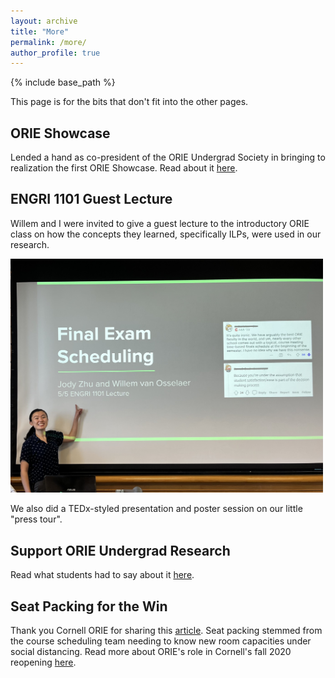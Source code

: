 ```yaml
---
layout: archive
title: "More"
permalink: /more/
author_profile: true
---
```


{% include base_path %}

This page is for the bits that don't fit into the other pages.

## ORIE Showcase
Lended a hand as co-president of the ORIE Undergrad Society in bringing to realization the first ORIE Showcase. Read about it [here](https://www.orie.cornell.edu/news/successful-orie-showcase-highlights-undergrad-research-promotes-field).

## ENGRI 1101 Guest Lecture
Willem and I were invited to give a guest lecture to the introductory ORIE class on how the concepts they learned, specifically ILPs, were used in our research.
<!-- What's crazy is that this class was the very first class I took at Cornell, and a few weeks before my graduation, I was in the same room as back then except this time facing the next group of bright-eyed students. -->

<img src="/images/guest_lecture.jpg" width="500">
<!-- ![Me posing after the lecture](/images/guest_lecture.jpg) -->

We also did a TEDx-styled presentation and poster session on our little "press tour".

## Support ORIE Undergrad Research
Read what students had to say about it [here](https://www.orie.cornell.edu/news/undergraduate-research-initiative-opens-doors).

## Seat Packing for the Win
Thank you Cornell ORIE for sharing this [article](https://www.orie.cornell.edu/news/orie-team-led-jody-zhu-takes-first-place-iise-undergraduate-research-competition). Seat packing stemmed from the course scheduling team needing to know new room capacities under social distancing. Read more about ORIE's role in Cornell's fall 2020 reopening [here](https://news.cornell.edu/stories/2021/01/model-makers-how-engineers-saved-fall-spring-semesters).